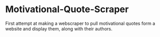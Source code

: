 # Motivational-Quote-Scraper
First attempt at making a webscraper to pull motivational quotes form a website and display them, along with their authors.
